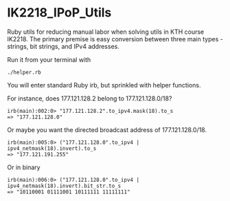 # IK2218_IPoP_Utils
Ruby utils for reducing manual labor when solving utils in KTH course IK2218.
The primary premise is easy conversion between three main types - strings, bit strings, and IPv4 addresses.

Run it from your terminal with

```
./helper.rb
```

You will enter standard Ruby irb, but sprinkled with helper functions.

For instance, does 177.121.128.2 belong to 177.121.128.0/18?

```
irb(main):002:0> "177.121.128.2".to_ipv4.mask(18).to_s
=> "177.121.128.0"
```

Or maybe you want the directed broadcast address of 177.121.128.0/18.

```
irb(main):005:0> ("177.121.128.0".to_ipv4 | ipv4_netmask(18).invert).to_s
=> "177.121.191.255"
```

Or in binary

```
irb(main):006:0> ("177.121.128.0".to_ipv4 | ipv4_netmask(18).invert).bit_str.to_s
=> "10110001 01111001 10111111 11111111"
```
